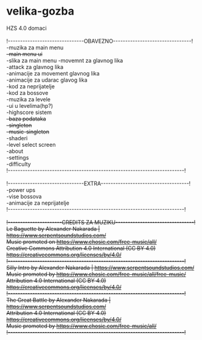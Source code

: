 # velika-gozba

HZS 4.0 domaci<br/>
<br/>
!-------------------------------OBAVEZNO--------------------------------!<br/>
-muzika za main menu<br/>
<strike>-main menu ui<br/></strike>
-slika za main menu
-movemnt za glavnog lika<br/>
-attack za glavnog lika<br/>
-animacije za movement glavnog lika<br/>
-animacije za udarac glavog lika<br/>
-kod za neprijatelje<br/>
-kod za bossove<br/>
-muzika za levele<br/>
-ui u levelima(hp?)<br/>
-highscore sistem<br/>
<strike>-baza podataka<br/></strike>
<strike>-singleton<br/></strike>
<strike>-music-singleton<br/></strike>
-shaderi<br/>
-level select screen<br/>
-about<br/>
-settings<br/>
-difficulty<br/>
!------------------------------------------------------------------------!<br/>
<br/>
!-------------------------------EXTRA------------------------------------!<br/>
-power ups<br/>
-vise bossova<br/>
-animacije za neprijatelje<br/>
!------------------------------------------------------------------------!<br/>
<br/>
<strike>!----------------------CREDITS ZA MUZIKU--------------------------------!<br/></strike>
<strike>Le Baguette by Alexander Nakarada | https://www.serpentsoundstudios.com/<br/></strike>
<strike>Music promoted on https://www.chosic.com/free-music/all/<br/></strike>
<strike>Creative Commons Attribution 4.0 International (CC BY 4.0)<br/></strike>
<strike>https://creativecommons.org/licenses/by/4.0/<br/></strike>
<strike>!------------------------------------------------------------------------!<br/></strike>
<strike>Silly Intro by Alexander Nakarada | https://www.serpentsoundstudios.com/<br/></strike>
<strike>Music promoted by https://www.chosic.com/free-music/all/free-music/<br/></strike>
<strike>Attribution 4.0 International (CC BY 4.0)<br/></strike>
<strike>https://creativecommons.org/licenses/by/4.0/<br/></strike>
<strike>!------------------------------------------------------------------------!<br/></strike>
<strike>The Great Battle by Alexander Nakarada | https://www.serpentsoundstudios.com/<br/></strike>
<strike>Attribution 4.0 International (CC BY 4.0)<br/></strike>
<strike>https://creativecommons.org/licenses/by/4.0/<br/></strike>
<strike>Music promoted by https://www.chosic.com/free-music/all/<br/></strike>
<strike>!------------------------------------------------------------------------!<br/></strike>
